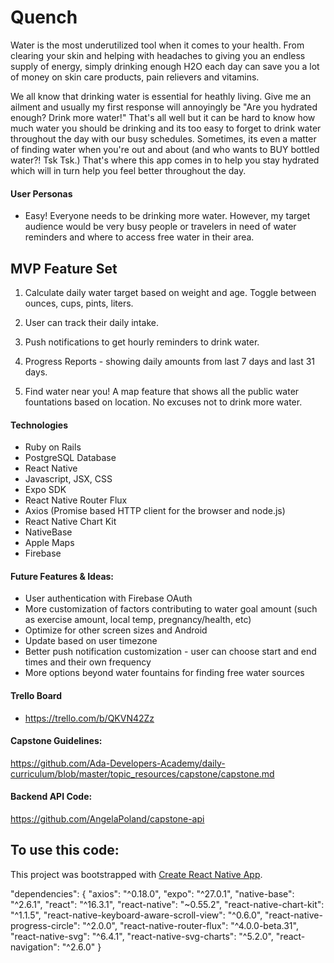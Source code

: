 # Quench

Water is the most underutilized tool when it comes to your health. From clearing your skin and helping with headaches to giving you an endless supply of energy, simply drinking enough H2O each day can save you a lot of money on skin care products, pain relievers and vitamins.

We all know that drinking water is essential for heathly living. Give me an ailment and usually my first response will annoyingly be "Are you hydrated enough? Drink more water!" That's all well but it can be hard to know how much water you should be drinking and its too easy to forget to drink water throughout the day with our busy schedules. Sometimes, its even a matter of finding water when you're out and about (and who wants to BUY bottled water?! Tsk Tsk.) That's where this app comes in to help you stay hydrated which will in turn help you feel better throughout the day.

#### User Personas 
- Easy! Everyone needs to be drinking more water. However, my target audience would be very busy people or travelers in need of water reminders and where to access free water in their area.

## MVP Feature Set

1.  Calculate daily water target based on weight and age. Toggle between ounces, cups, pints, liters.

2. User can track their daily intake.

3. Push notifications to get hourly reminders to drink water.

4. Progress Reports - showing daily amounts from last 7 days and last 31 days.

5. Find water near you! A map feature that shows all the public water fountations based on location. No excuses not to drink more water.


#### Technologies
- Ruby on Rails
- PostgreSQL Database
- React Native
- Javascript, JSX, CSS
- Expo SDK
- React Native Router Flux
- Axios (Promise based HTTP client for the browser and node.js)
- React Native Chart Kit
- NativeBase
- Apple Maps
- Firebase

#### Future Features & Ideas:
- User authentication with Firebase OAuth
- More customization of factors contributing to water goal amount (such as exercise amount, local temp, pregnancy/health, etc)
- Optimize for other screen sizes and Android
- Update based on user timezone
- Better push notification customization - user can choose start and end times and their own frequency
- More options beyond water fountains for finding free water sources


#### Trello Board
- https://trello.com/b/QKVN42Zz 

#### Capstone Guidelines:
https://github.com/Ada-Developers-Academy/daily-curriculum/blob/master/topic_resources/capstone/capstone.md

#### Backend API Code:
https://github.com/AngelaPoland/capstone-api


## To use this code: 

This project was bootstrapped with [Create React Native App](https://github.com/react-community/create-react-native-app).

"dependencies": {
    "axios": "^0.18.0",
    "expo": "^27.0.1",
    "native-base": "^2.6.1",
    "react": "^16.3.1",
    "react-native": "~0.55.2",
    "react-native-chart-kit": "^1.1.5",
    "react-native-keyboard-aware-scroll-view": "^0.6.0",
    "react-native-progress-circle": "^2.0.0",
    "react-native-router-flux": "^4.0.0-beta.31",
    "react-native-svg": "^6.4.1",
    "react-native-svg-charts": "^5.2.0",
    "react-navigation": "^2.6.0"
  }
